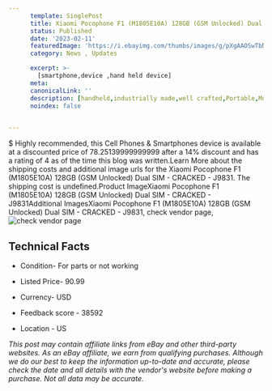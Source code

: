 ```yaml
---
      template: SinglePost
      title: Xiaomi Pocophone F1 (M1805E10A) 128GB (GSM Unlocked) Dual SIM - CRACKED - J9831
      status: Published
      date: '2023-02-11'
      featuredImage: 'https://i.ebayimg.com/thumbs/images/g/pXgAAOSwTbNj4UrY/s-l225.jpg'
      category: News , Updates

      excerpt: >-
        [smartphone,device ,hand held device]
      meta:
      canonicalLink: ''
      description: [handheld,industrially made,well crafted,Portable,Mobile,Compact,Convenient,Lightweight,Maneuverable,Man-portable,Miniature,Carriable,Hand-held,Light,Holdable,Transportable,Mobile device,Pocket-sized,On-the-go,Wireless,Cordless,Compact size,Convenient size, smartphone,device ,hand held device]
      noindex: false

        
---
```

$
    Highly recommended, this Cell Phones & Smartphones device is available at a discounted price of 78.25139999999999 after a 14% discount and has a rating of 4 as of the time this blog was written.Learn More about the shipping costs and additional image urls for the Xiaomi Pocophone F1 (M1805E10A) 128GB (GSM Unlocked) Dual SIM - CRACKED - J9831. The shipping cost is undefined.Product ImageXiaomi Pocophone F1 (M1805E10A) 128GB (GSM Unlocked) Dual SIM - CRACKED - J9831Additional ImagesXiaomi Pocophone F1 (M1805E10A) 128GB (GSM Unlocked) Dual SIM - CRACKED - J9831, check vendor page, ![check vendor page](https://origin-galleryplus.ebayimg.com/ws/web/134439855326_2_0_1/225x225.jpg,https://origin-galleryplus.ebayimg.com/ws/web/134439855326_3_0_1/225x225.jpg,https://origin-galleryplus.ebayimg.com/ws/web/134439855326_4_0_1/225x225.jpg,https://origin-galleryplus.ebayimg.com/ws/web/134439855326_5_0_1/225x225.jpg,https://origin-galleryplus.ebayimg.com/ws/web/134439855326_6_0_1/225x225.jpg,https://origin-galleryplus.ebayimg.com/ws/web/134439855326_7_0_1/225x225.jpg,https://origin-galleryplus.ebayimg.com/ws/web/134439855326_8_0_1/225x225.jpg)
    
    

 ## Technical Facts 



     
      

 - Condition- For parts or not working 


      

 - Listed Price- 90.99 


      

 - Currency- USD 


      

 - Feedback score - 38592 


      

 - Location - US 


      
      

 *_This post may contain affiliate links from eBay and other third-party websites. As an eBay affiliate, we earn from qualifying purchases. Although we do our best to keep the information up-to-date and accurate, please check the date and all details with the vendor's website before making a purchase. Not all data may be accurate._*



    
    
    
    
    
